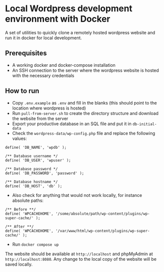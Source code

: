 # Local Wordpress development environment with Docker

A set of utilities to quickly clone a remotely hosted wordpress website and run it in docker for local development.

## Prerequisites

- A working docker and docker-compose installation
- An SSH connection to the server where the wordpress website is hosted with the necessary credentials

## How to run

- Copy `.env.example` as `.env` and fill in the blanks (this should point to the location where wordpress is hosted)
- Run `pull-from-server.sh` to create the directory structure and download the website from the server
- Export your productive database in an SQL file and put it in `db-initial-data`
- Check the `wordpress-data/wp-config.php` file and replace the following values:
```
define( 'DB_NAME', 'wpdb' );

/** Database username */
define( 'DB_USER', 'wpuser' );

/** Database password */
define( 'DB_PASSWORD', 'password' );

/** Database hostname */
define( 'DB_HOST', 'db' );
```
- Also check for anything that would not work locally, for instance absolute paths:
```
/** Before **/
define( 'WPCACHEHOME', '/some/absolute/path/wp-content/plugins/wp-super-cache/' );

/** After **/
define( 'WPCACHEHOME', '/var/www/html/wp-content/plugins/wp-super-cache/' );
```
- Run `docker compose up`

The website should be available at `http://localhost` and phpMyAdmin at `http://localhost:8080`. Any change to the local copy of the website will be saved locally.